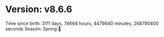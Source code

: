 # Version: v8.6.6
Time since birth: 3111 days, 74664 hours, 4479840 minutes, 268790400 seconds
Season: Spring 🌸
